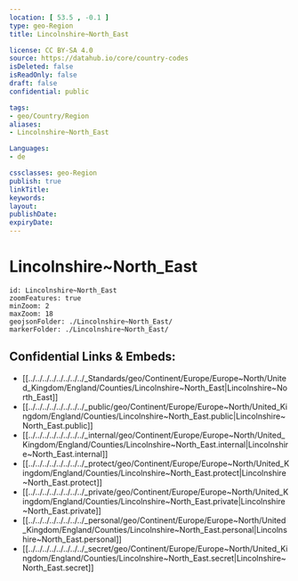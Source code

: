 ```yaml
---
location: [ 53.5 , -0.1 ] 
type: geo-Region
title: Lincolnshire~North_East

license: CC BY-SA 4.0
source: https://datahub.io/core/country-codes
isDeleted: false
isReadOnly: false
draft: false
confidential: public

tags:
- geo/Country/Region
aliases:
- Lincolnshire~North_East

Languages:
- de

cssclasses: geo-Region
publish: true
linkTitle: 
keywords: 
layout: 
publishDate: 
expiryDate: 
---
```


# Lincolnshire~North_East

```leaflet
id: Lincolnshire~North_East
zoomFeatures: true 
minZoom: 2 
maxZoom: 18
geojsonFolder: ./Lincolnshire~North_East/
markerFolder: ./Lincolnshire~North_East/
```


## Confidential Links & Embeds: 
- [[../../../../../../../../_Standards/geo/Continent/Europe/Europe~North/United_Kingdom/England/Counties/Lincolnshire~North_East|Lincolnshire~North_East]] 
- [[../../../../../../../../_public/geo/Continent/Europe/Europe~North/United_Kingdom/England/Counties/Lincolnshire~North_East.public|Lincolnshire~North_East.public]] 
- [[../../../../../../../../_internal/geo/Continent/Europe/Europe~North/United_Kingdom/England/Counties/Lincolnshire~North_East.internal|Lincolnshire~North_East.internal]] 
- [[../../../../../../../../_protect/geo/Continent/Europe/Europe~North/United_Kingdom/England/Counties/Lincolnshire~North_East.protect|Lincolnshire~North_East.protect]] 
- [[../../../../../../../../_private/geo/Continent/Europe/Europe~North/United_Kingdom/England/Counties/Lincolnshire~North_East.private|Lincolnshire~North_East.private]] 
- [[../../../../../../../../_personal/geo/Continent/Europe/Europe~North/United_Kingdom/England/Counties/Lincolnshire~North_East.personal|Lincolnshire~North_East.personal]] 
- [[../../../../../../../../_secret/geo/Continent/Europe/Europe~North/United_Kingdom/England/Counties/Lincolnshire~North_East.secret|Lincolnshire~North_East.secret]] 

